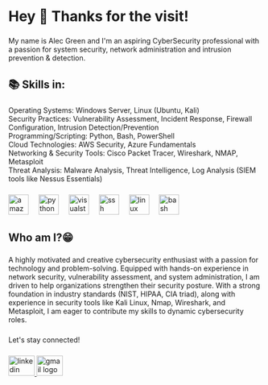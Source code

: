 <h1 align="left">Hey 👋 Thanks for the visit!</h1>

###

<p align="left">My name is Alec Green and I'm an aspiring CyberSecurity professional  with a passion for system security, network administration and intrusion prevention & detection.</p>

###

<h2 align="left">📚 Skills in:</h2>

###

<p align="left">Operating Systems: Windows Server, Linux (Ubuntu, Kali)<br>Security Practices: Vulnerability Assessment, Incident Response, Firewall Configuration, Intrusion Detection/Prevention<br>Programming/Scripting: Python, Bash, PowerShell<br>Cloud Technologies: AWS Security, Azure Fundamentals<br>Networking & Security Tools: Cisco Packet Tracer, Wireshark, NMAP, Metasploit<br>Threat Analysis: Malware Analysis, Threat Intelligence, Log Analysis (SIEM tools like Nessus Essentials)</p>

###

<div align="left">
  <img src="https://cdn.jsdelivr.net/gh/devicons/devicon/icons/amazonwebservices/amazonwebservices-line-wordmark.svg" height="40" alt="amazonwebservices logo"  />
  <img width="12" />
  <img src="https://cdn.jsdelivr.net/gh/devicons/devicon/icons/python/python-original.svg" height="40" alt="python logo"  />
  <img width="12" />
  <img src="https://cdn.jsdelivr.net/gh/devicons/devicon/icons/visualstudio/visualstudio-plain.svg" height="40" alt="visualstudio logo"  />
  <img width="12" />
  <img src="https://cdn.jsdelivr.net/gh/devicons/devicon/icons/ssh/ssh-original.svg" height="40" alt="ssh logo"  />
  <img width="12" />
  <img src="https://cdn.jsdelivr.net/gh/devicons/devicon/icons/linux/linux-original.svg" height="40" alt="linux logo"  />
  <img width="12" />
  <img src="https://cdn.jsdelivr.net/gh/devicons/devicon/icons/bash/bash-original.svg" height="40" alt="bash logo"  />
</div>

###

<h2 align="left">Who am I?😁</h2>

###

<p align="left">A highly motivated and creative cybersecurity enthusiast with a passion for technology and problem-solving. Equipped with hands-on experience in network security, vulnerability assessment, and system administration, I am driven to help organizations strengthen their security posture. With a strong foundation in industry standards (NIST, HIPAA, CIA triad), along with experience in security tools like Kali Linux, Nmap, Wireshark, and Metasploit, I am eager to contribute my skills to dynamic cybersecurity roles.</p>

###

<p align="left">Let's stay connected!</p>

###

<div align="left">
  <a href="linkedin.com/in/alecpgreen" target="_blank">
    <img src="https://raw.githubusercontent.com/maurodesouza/profile-readme-generator/master/src/assets/icons/social/linkedin/default.svg" width="52" height="40" alt="linkedin logo"  />
  </a>
  <a href="alecg.green@gmail.com" target="_blank">
    <img src="https://raw.githubusercontent.com/maurodesouza/profile-readme-generator/master/src/assets/icons/social/gmail/default.svg" width="52" height="40" alt="gmail logo"  />
  </a>
</div>

###

